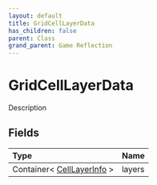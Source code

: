 ```yaml
---
layout: default
title: GridCellLayerData
has_children: false
parent: Class
grand_parent: Game Reflection
---
```

# GridCellLayerData
Description 

## Fields

| Type | Name |
|:----------|:--------------|
| Container< [CellLayerInfo](/riftbreaker-wiki/docs/game-reflection/classes/cell_layer_info/) > | layers |

